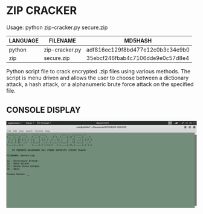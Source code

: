# ZIP CRACKER

Usage: python zip-cracker.py secure.zip

| LANGUAGE | FILENAME     | MD5HASH |
|--------  |---------     |---------|
| python | zip-cracker.py | adf816ec129f8bd477e12c0b3c34e9b0 | 
| zip    | secure.zip     | 35ebcf246fbab4c7106dde9e0c57d8e4 |

Python script file to crack encrypted .zip files using various methods. 
The script is menu driven and allows the user to choose between a dictionary attack, a hash attack, or a alphanumeric brute force attack on the specified file.

## CONSOLE DISPLAY
![Screenshot](picture1.png) 
